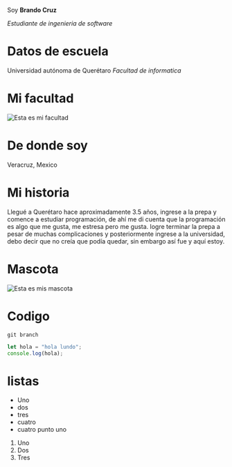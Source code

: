 Soy **Brando Cruz**

_Estudiante de ingenieria de software_

# Datos de escuela
Universidad autónoma de Querétaro
_Facultad de informatica_

# Mi facultad
![Esta es mi facultad](imagen/UAQFIF.jpg)
# De donde soy
Veracruz, Mexico

# Mi historia
Llegué a Querétaro hace aproximadamente 3.5 años, ingrese a la prepa y comence a estudiar programación, de ahí me di cuenta que la programación es algo que me gusta, me estresa pero me gusta. logre terminar la prepa a pesar de muchas complicaciones y posteriormente ingrese a la universidad, debo decir que no creía que podía quedar, sin embargo así fue y aquí estoy. 

# Mascota
![Esta es mis mascota](imagen/perro.jpg)

# Codigo 
`git branch` 
```javascript
let hola = "hola lundo";
console.log(hola);
```

# listas

- Uno 
- dos
- tres
- cuatro
-  cuatro punto uno

1. Uno
1. Dos 
1. Tres